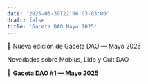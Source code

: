 ```yaml
---
date: '2025-05-30T22:06:03-03:00'
draft: false
title: 'Gaceta DAO Mayo 2025'
---
```


🧭 Nueva edición de Gaceta DAO — Mayo 2025 

Novedades sobre Mobius, Lido y Cult DAO

🔗 [**Gaceta DAO #1 — Mayo 2025**](https://lokapal2.substack.com/p/gaceta-dao-1-mayo-2025)